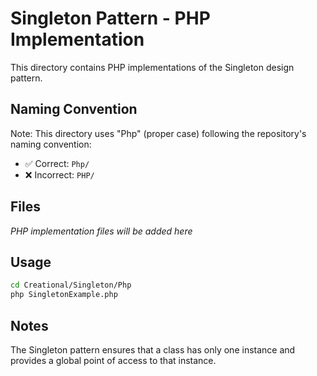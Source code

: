 # Singleton Pattern - PHP Implementation

This directory contains PHP implementations of the Singleton design pattern.

## Naming Convention

Note: This directory uses "Php" (proper case) following the repository's naming convention:
- ✅ Correct: `Php/` 
- ❌ Incorrect: `PHP/`

## Files

*PHP implementation files will be added here*

## Usage

```bash
cd Creational/Singleton/Php
php SingletonExample.php
```

## Notes

The Singleton pattern ensures that a class has only one instance and provides a global point of access to that instance.